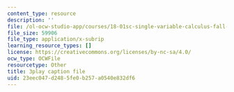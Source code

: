 ```yaml
---
content_type: resource
description: ''
file: /ol-ocw-studio-app/courses/18-01sc-single-variable-calculus-fall-2010/23eec047d2485fe0b257a0540e832df6_zUEuKrxgHws.srt
file_size: 59906
file_type: application/x-subrip
learning_resource_types: []
license: https://creativecommons.org/licenses/by-nc-sa/4.0/
ocw_type: OCWFile
resourcetype: Other
title: 3play caption file
uid: 23eec047-d248-5fe0-b257-a0540e832df6
---
```

